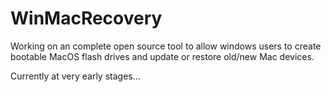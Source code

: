﻿# WinMacRecovery

Working on an complete open source tool to allow windows users to create bootable MacOS flash drives and update or restore old/new Mac devices.

Currently at very early stages...
